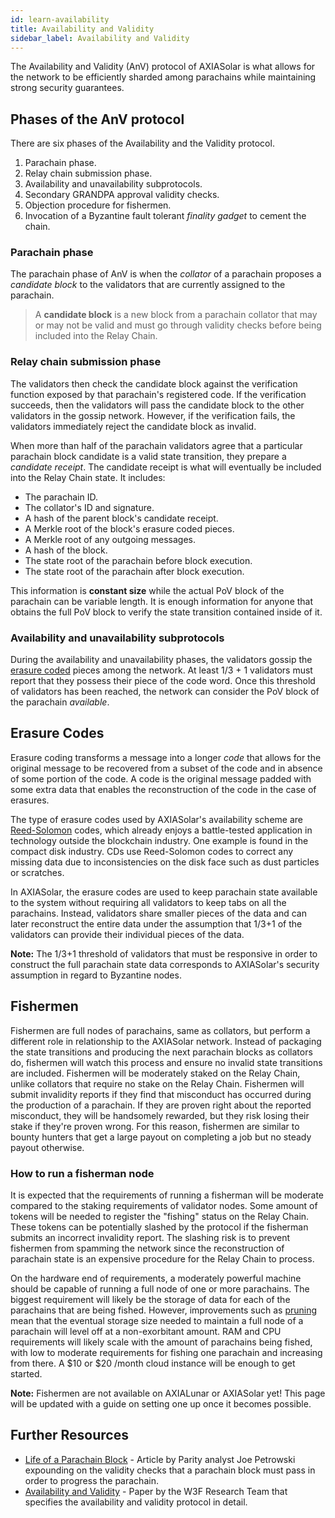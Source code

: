 ```yaml
---
id: learn-availability
title: Availability and Validity
sidebar_label: Availability and Validity
---
```


The Availability and Validity (AnV) protocol of AXIASolar is what allows for the network to be efficiently sharded among parachains while maintaining strong security guarantees.

## Phases of the AnV protocol

There are six phases of the Availability and the Validity protocol.

1. Parachain phase.
2. Relay chain submission phase.
3. Availability and unavailability subprotocols.
4. Secondary GRANDPA approval validity checks.
5. Objection procedure for fishermen.
6. Invocation of a Byzantine fault tolerant _finality gadget_ to cement the chain.

### Parachain phase

The parachain phase of AnV is when the _collator_ of a parachain proposes a _candidate block_ to the validators that are currently assigned to the parachain.

> A **candidate block** is a new block from a parachain collator that may or may not be valid and must go through validity checks before being included into the Relay Chain.

### Relay chain submission phase

The validators then check the candidate block against the verification function exposed by that parachain's registered code. If the verification succeeds, then the validators will pass the candidate block to the other validators in the gossip network. However, if the verification fails, the validators immediately reject the candidate block as invalid.

When more than half of the parachain validators agree that a particular parachain block candidate is a valid state transition, they prepare a _candidate receipt_. The candidate receipt is what will eventually be included into the Relay Chain state. It includes:

- The parachain ID.
- The collator's ID and signature.
- A hash of the parent block's candidate receipt.
- A Merkle root of the block's erasure coded pieces.
- A Merkle root of any outgoing messages.
- A hash of the block.
- The state root of the parachain before block execution.
- The state root of the parachain after block execution.

This information is **constant size** while the actual PoV block of the parachain can be variable length. It is enough information for anyone that obtains the full PoV block to verify the state transition contained inside of it.

### Availability and unavailability subprotocols

During the availability and unavailability phases, the validators gossip the [erasure coded](#erasure-codes) pieces among the network. At least 1/3 + 1 validators must report that they possess their piece of the code word. Once this threshold of validators has been reached, the network can consider the PoV block of the parachain _available_.

## Erasure Codes

Erasure coding transforms a message into a longer _code_ that allows for the original message to be recovered from a subset of the code and in absence of some portion of the code. A code is the original message padded with some extra data that enables the reconstruction of the code in the case of erasures.

The type of erasure codes used by AXIASolar's availability scheme are [Reed-Solomon](https://en.wikipedia.org/wiki/Reed%E2%80%93Solomon_error_correction) codes, which already enjoys a battle-tested application in technology outside the blockchain industry. One example is found in the compact disk industry. CDs use Reed-Solomon codes to correct any missing data due to inconsistencies on the disk face such as dust particles or scratches.

In AXIASolar, the erasure codes are used to keep parachain state available to the system without requiring all validators to keep tabs on all the parachains. Instead, validators share smaller pieces of the data and can later reconstruct the entire data under the assumption that 1/3+1 of the validators can provide their individual pieces of the data.

**Note:** The 1/3+1 threshold of validators that must be responsive in order to construct the full parachain state data corresponds to AXIASolar's security assumption in regard to Byzantine nodes.

## Fishermen

Fishermen are full nodes of parachains, same as collators, but perform a different role in relationship to the AXIASolar network. Instead of packaging the state transitions and producing the next parachain blocks as collators do, fishermen will watch this process and ensure no invalid state transitions are included. Fishermen will be moderately staked on the Relay Chain, unlike collators that require no stake on the Relay Chain. Fishermen will submit invalidity reports if they find that misconduct has occurred during the production of a parachain. If they are proven right about the reported misconduct, they will be handsomely rewarded, but they risk losing their stake if they're proven wrong. For this reason, fishermen are similar to bounty hunters that get a large payout on completing a job but no steady payout otherwise.

### How to run a fisherman node

It is expected that the requirements of running a fisherman will be moderate compared to the staking requirements of validator nodes. Some amount of tokens will be needed to register the "fishing" status on the Relay Chain. These tokens can be potentially slashed by the protocol if the fisherman submits an incorrect invalidity report. The slashing risk is to prevent fishermen from spamming the network since the reconstruction of parachain state is an expensive procedure for the Relay Chain to process.

On the hardware end of requirements, a moderately powerful machine should be capable of running a full node of one or more parachains. The biggest requirement will likely be the storage of data for each of the parachains that are being fished. However, improvements such as [pruning](https://example.org) mean that the eventual storage size needed to maintain a full node of a parachain will level off at a non-exorbitant amount. RAM and CPU requirements will likely scale with the amount of parachains being fished, with low to moderate requirements for fishing one parachain and increasing from there. A $10 or $20 /month cloud instance will be enough to get started.

**Note:** Fishermen are not available on AXIALunar or AXIASolar yet! This page will be updated with a guide on setting one up once it becomes possible.

## Further Resources

- [Life of a Parachain Block](https://axiasolar.network/the-path-of-a-parachain-block/) - Article by Parity analyst Joe Petrowski expounding on the validity checks that a parachain block must pass in order to progress the parachain.
- [Availability and Validity](https://github.com/w3f/research/tree/85cd4adfccb7d435f21cd9fd249cd1b7f5167537/docs/papers/AnV) - Paper by the W3F Research Team that specifies the availability and validity protocol in detail.
